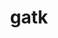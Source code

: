 ---
title: "gatk"
layout: cache
categories: [package, v0.20.2]
meta: {"versions": ["4.3.0.0"], "compilers": ["gcc@=7.3.1"], "oss": ["amzn2"], "platforms": ["linux"], "targets": ["aarch64", "neoverse_n1", "x86_64_v3"], "stacks": ["aws-ahug", "aws-ahug-aarch64", "aws-isc", "aws-isc-aarch64", "root"], "num_specs": 3, "num_specs_by_stack": {"aws-isc-aarch64": 2, "aws-ahug-aarch64": 2, "root": 3, "aws-isc": 1, "aws-ahug": 1}}
spec_details: [{"hash": "oodftbd62c7mtxa5oigseuqj4fk3jgpt", "compiler": "gcc@=7.3.1", "versions": ["4.3.0.0"], "os": "amzn2", "platform": "linux", "target": "aarch64", "variants": ["build_system=generic", "~r"], "stacks": ["aws-isc-aarch64", "aws-ahug-aarch64", "root"], "size": "-", "tarball": "https://binaries.spack.io/releases/v0.20.2/build_cache/linux-amzn2-aarch64/gcc-7.3.1/gatk-4.3.0.0/linux-amzn2-aarch64-gcc-7.3.1-gatk-4.3.0.0-oodftbd62c7mtxa5oigseuqj4fk3jgpt.spack"}, {"hash": "jtolxpwlinvusx23r5ltcwxbhdzb22ay", "compiler": "gcc@=7.3.1", "versions": ["4.3.0.0"], "os": "amzn2", "platform": "linux", "target": "neoverse_n1", "variants": ["build_system=generic", "~r"], "stacks": ["aws-isc-aarch64", "aws-ahug-aarch64", "root"], "size": "-", "tarball": "https://binaries.spack.io/releases/v0.20.2/build_cache/linux-amzn2-neoverse_n1/gcc-7.3.1/gatk-4.3.0.0/linux-amzn2-neoverse_n1-gcc-7.3.1-gatk-4.3.0.0-jtolxpwlinvusx23r5ltcwxbhdzb22ay.spack"}, {"hash": "opnq2xkxoabqcvfxdjgqrw2lsl2s3mxo", "compiler": "gcc@=7.3.1", "versions": ["4.3.0.0"], "os": "amzn2", "platform": "linux", "target": "x86_64_v3", "variants": ["build_system=generic", "~r"], "stacks": ["aws-isc", "root", "aws-ahug"], "size": "-", "tarball": "https://binaries.spack.io/releases/v0.20.2/build_cache/linux-amzn2-x86_64_v3/gcc-7.3.1/gatk-4.3.0.0/linux-amzn2-x86_64_v3-gcc-7.3.1-gatk-4.3.0.0-opnq2xkxoabqcvfxdjgqrw2lsl2s3mxo.spack"}]
---